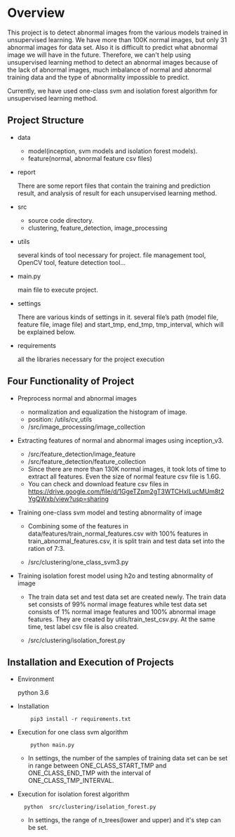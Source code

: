 # Overview

This project is to detect abnormal images from the various models trained in unsupervised learning.
We have more than 100K normal images, but only 31 abnormal images for data set. Also it is difficult to predict what abnormal image we will have in the future.
Therefore, we can't help using unsupervised learning method to detect an abnormal images because of the lack of abnormal images, much imbalance of normal and abnormal training data and the type of abnormality impossible to predict.

Currently, we have used one-class svm and isolation forest algorithm for unsupervised learning method.

## Project Structure

- data

    * model(inception, svm models and isolation forest models).
    * feature(normal, abnormal feature csv files)

- report

    There are some report files that contain the training and prediction result, and analysis of result for each unsupervised learning method.    
    
- src

    * source code directory.
    * clustering, feature_detection, image_processing
    
- utils

    several kinds of tool necessary for project.
    file management tool, OpenCV tool, feature detection tool...

- main.py

    main file to execute project.

- settings

    There are various kinds of settings in it.
    several file’s path (model file, feature file, image file) and start_tmp, end_tmp, tmp_interval, which will be explained below.
    
- requirements

    all the libraries necessary for the project execution
    
## Four Functionality of Project

- Preprocess normal and abnormal images

    * normalization and equalization the histogram of image.
    * position: /utils/cv_utils
    * /src/image_processing/image_collection
    
- Extracting features of normal and abnormal images using inception_v3.
    
    * /src/feature_detection/image_feature
    * /src/feature_detection/feature_collection
    * Since there are more than 130K normal images, it took lots of time to extract all features. Even the size of normal feature csv file is 1.6G.
    * You can check and download feature csv files in https://drive.google.com/file/d/1GgeTZpm2gT3WTCHxILucMUm8t2YgQWxb/view?usp=sharing
    
- Training one-class svm model and testing abnormality of image
    
    * Combining some of the features in data/features/train_normal_features.csv with 100% features in train_abnormal_features.csv, it is split train and test data set into the ration of 7:3.
    
    * /src/clustering/one_class_svm3.py

- Training isolation forest model using h2o and testing abnormality of image
    
    * The train data set and test data set are created newly. The train data set consists of 99% normal image features while test data set consists of 1% normal image features and 100% abnormal image features. They are created by utils/train_test_csv.py.
    At the same time, test label csv file is also created.
    
    * /src/clustering/isolation_forest.py

## Installation and Execution of Projects

- Environment

    python 3.6
    
- Installation

    ```
        pip3 install -r requirements.txt
    ```

- Execution for one class svm algorithm

    ```
        python main.py
    ```
  
  * In settings, the number of the samples of training data set can be set in range between ONE_CLASS_START_TMP and ONE_CLASS_END_TMP with the interval of ONE_CLASS_TMP_INTERVAL. 

- Execution for isolation forest algorithm
    
    ```
      python  src/clustering/isolation_forest.py
    ```
  
    * In settings, the range of n_trees(lower and upper) and it's step can be set.  